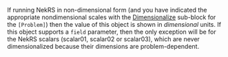 If running NekRS in non-dimensional form (and you have indicated the
appropriate nondimensional scales with the [Dimensionalize](DimensionalizeAction.md) sub-block
for the `[Problem]`) then the value of this object
is shown in *dimensional* units. If this object supports a `field` parameter, then the only
exception will be for the NekRS scalars
(scalar01, scalar02 or scalar03), which
are never dimensionalized because their dimensions are problem-dependent.
